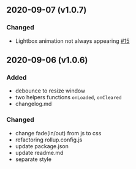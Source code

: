 ## 2020-09-07 (v1.0.7)
### Changed
- Lightbox animation not always appearing [#15](https://github.com/tomik23/zooom.js/issues/15)

## 2020-09-06 (v1.0.6)
### Added
- debounce to resize window
- two helpers functions `onLoaded`, `onCleared`
- changelog.md

### Changed
- change fade(in/out) from js to css
- refactoring rollup.config.js
- update package.json
- update readme.md
- separate style